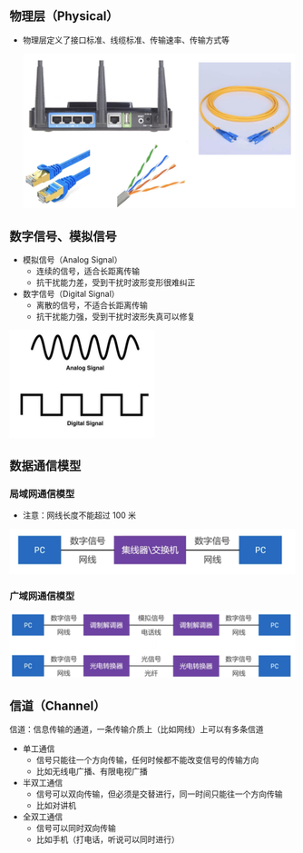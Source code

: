 ## 物理层（Physical）

- 物理层定义了接口标准、线缆标准、传输速率、传输方式等

	![image-20211231222426375](image/image-20211231222426375.png)

## 数字信号、模拟信号

- 模拟信号（Analog Signal）
	- 连续的信号，适合长距离传输
	- 抗干扰能力差，受到干扰时波形变形很难纠正
- 数字信号（Digital Signal）
	- 离散的信号，不适合长距离传输
	- 抗干扰能力强，受到干扰时波形失真可以修复

<img src="image/image-20211231223024160.png" alt="image-20211231223024160" style="zoom:25%;" />

## 数据通信模型

### 局域网通信模型

-  注意：网线长度不能超过 100 米

<img src="image/image-20211231223535729.png" alt="image-20211231223535729" style="zoom:50%;" />

### 广域网通信模型

<img src="image/image-20211231224002634.png" alt="image-20211231224002634" style="zoom:50%;" />

## 信道（Channel）

 信道：信息传输的通道，一条传输介质上（比如网线）上可以有多条信道

- 单工通信
	- 信号只能往一个方向传输，任何时候都不能改变信号的传输方向
	- 比如无线电广播、有限电视广播
- 半双工通信
	- 信号可以双向传输，但必须是交替进行，同一时间只能往一个方向传输
	- 比如对讲机
- 全双工通信
	- 信号可以同时双向传输
	- 比如手机（打电话，听说可以同时进行）
